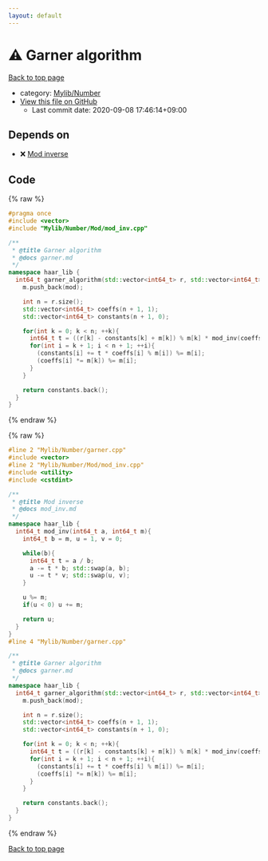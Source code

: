 ```yaml
---
layout: default
---
```


<!-- mathjax config similar to math.stackexchange -->
<script type="text/javascript" async
  src="https://cdnjs.cloudflare.com/ajax/libs/mathjax/2.7.5/MathJax.js?config=TeX-MML-AM_CHTML">
</script>
<script type="text/x-mathjax-config">
  MathJax.Hub.Config({
    TeX: { equationNumbers: { autoNumber: "AMS" }},
    tex2jax: {
      inlineMath: [ ['$','$'] ],
      processEscapes: true
    },
    "HTML-CSS": { matchFontHeight: false },
    displayAlign: "left",
    displayIndent: "2em"
  });
</script>

<script type="text/javascript" src="https://cdnjs.cloudflare.com/ajax/libs/jquery/3.4.1/jquery.min.js"></script>
<script src="https://cdn.jsdelivr.net/npm/jquery-balloon-js@1.1.2/jquery.balloon.min.js" integrity="sha256-ZEYs9VrgAeNuPvs15E39OsyOJaIkXEEt10fzxJ20+2I=" crossorigin="anonymous"></script>
<script type="text/javascript" src="../../../assets/js/copy-button.js"></script>
<link rel="stylesheet" href="../../../assets/css/copy-button.css" />


# :warning: Garner algorithm

<a href="../../../index.html">Back to top page</a>

* category: <a href="../../../index.html#5fda78fda98ef9fc0f87c6b50d529f19">Mylib/Number</a>
* <a href="{{ site.github.repository_url }}/blob/master/Mylib/Number/garner.cpp">View this file on GitHub</a>
    - Last commit date: 2020-09-08 17:46:14+09:00




## Depends on

* :x: <a href="Mod/mod_inv.cpp.html">Mod inverse</a>


## Code

<a id="unbundled"></a>
{% raw %}
```cpp
#pragma once
#include <vector>
#include "Mylib/Number/Mod/mod_inv.cpp"

/**
 * @title Garner algorithm
 * @docs garner.md
 */
namespace haar_lib {
  int64_t garner_algorithm(std::vector<int64_t> r, std::vector<int64_t> m, const int64_t mod){
    m.push_back(mod);

    int n = r.size();
    std::vector<int64_t> coeffs(n + 1, 1);
    std::vector<int64_t> constants(n + 1, 0);

    for(int k = 0; k < n; ++k){
      int64_t t = ((r[k] - constants[k] + m[k]) % m[k] * mod_inv(coeffs[k], m[k])) % m[k];
      for(int i = k + 1; i < n + 1; ++i){
        (constants[i] += t * coeffs[i] % m[i]) %= m[i];
        (coeffs[i] *= m[k]) %= m[i];
      }
    }

    return constants.back();
  }
}

```
{% endraw %}

<a id="bundled"></a>
{% raw %}
```cpp
#line 2 "Mylib/Number/garner.cpp"
#include <vector>
#line 2 "Mylib/Number/Mod/mod_inv.cpp"
#include <utility>
#include <cstdint>

/**
 * @title Mod inverse
 * @docs mod_inv.md
 */
namespace haar_lib {
  int64_t mod_inv(int64_t a, int64_t m){
    int64_t b = m, u = 1, v = 0;

    while(b){
      int64_t t = a / b;
      a -= t * b; std::swap(a, b);
      u -= t * v; std::swap(u, v);
    }

    u %= m;
    if(u < 0) u += m;

    return u;
  }
}
#line 4 "Mylib/Number/garner.cpp"

/**
 * @title Garner algorithm
 * @docs garner.md
 */
namespace haar_lib {
  int64_t garner_algorithm(std::vector<int64_t> r, std::vector<int64_t> m, const int64_t mod){
    m.push_back(mod);

    int n = r.size();
    std::vector<int64_t> coeffs(n + 1, 1);
    std::vector<int64_t> constants(n + 1, 0);

    for(int k = 0; k < n; ++k){
      int64_t t = ((r[k] - constants[k] + m[k]) % m[k] * mod_inv(coeffs[k], m[k])) % m[k];
      for(int i = k + 1; i < n + 1; ++i){
        (constants[i] += t * coeffs[i] % m[i]) %= m[i];
        (coeffs[i] *= m[k]) %= m[i];
      }
    }

    return constants.back();
  }
}

```
{% endraw %}

<a href="../../../index.html">Back to top page</a>

